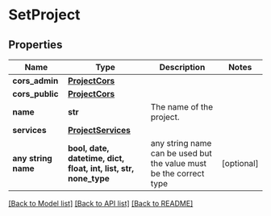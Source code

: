 # SetProject


## Properties
Name | Type | Description | Notes
------------ | ------------- | ------------- | -------------
**cors_admin** | [**ProjectCors**](ProjectCors.md) |  | 
**cors_public** | [**ProjectCors**](ProjectCors.md) |  | 
**name** | **str** | The name of the project. | 
**services** | [**ProjectServices**](ProjectServices.md) |  | 
**any string name** | **bool, date, datetime, dict, float, int, list, str, none_type** | any string name can be used but the value must be the correct type | [optional]

[[Back to Model list]](../README.md#documentation-for-models) [[Back to API list]](../README.md#documentation-for-api-endpoints) [[Back to README]](../README.md)


